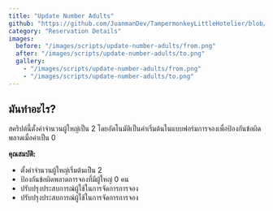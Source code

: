 ```yaml
---
title: "Update Number Adults"
github: "https://github.com/JuanmanDev/TampermonkeyLittleHotelier/blob/main/frontdesk/reservationDetails/updateNumberAdults.user.js"
category: "Reservation Details"
images:
  before: "/images/scripts/update-number-adults/from.png"
  after: "/images/scripts/update-number-adults/to.png"
  gallery:
    - "/images/scripts/update-number-adults/from.png"
    - "/images/scripts/update-number-adults/to.png"
---
```


## มันทำอะไร?

สคริปต์นี้ตั้งค่าจำนวนผู้ใหญ่เป็น 2 โดยอัตโนมัติเป็นค่าเริ่มต้นในแบบฟอร์มการจองเพื่อป้องกันข้อผิดพลาดเมื่อค่าเป็น 0

**คุณสมบัติ:**
- ตั้งค่าจำนวนผู้ใหญ่เริ่มต้นเป็น 2
- ป้องกันข้อผิดพลาดการจองที่มีผู้ใหญ่ 0 คน
- ปรับปรุงประสบการณ์ผู้ใช้ในการจัดการการจอง
- ปรับปรุงประสบการณ์ผู้ใช้ในการจัดการการจอง
